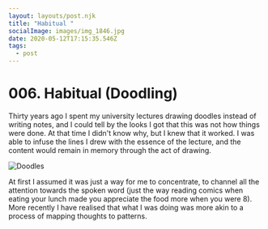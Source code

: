 ```yaml
---
layout: layouts/post.njk
title: "Habitual "
socialImage: images/img_1846.jpg
date: 2020-05-12T17:15:35.546Z
tags:
  - post
---
```

# 006. Habitual (Doodling)

Thirty years ago I spent my university lectures drawing doodles instead of writing notes, and I could tell by the looks I got that this was not how things were done. At that time I didn't know why, but I knew that it worked. I was able to infuse the lines I drew with the essence of the lecture, and the content would remain in memory through the act of drawing.

![Doodles](/images/img_1846_h.jpg "mapping thoughts to patterns")

At first I assumed it was just a way for me to concentrate, to channel all the attention towards the spoken word (just the way reading comics when eating your lunch made you appreciate the food more when you were 8). More recently I have realised that what I was doing was more akin to a process of mapping thoughts to patterns.